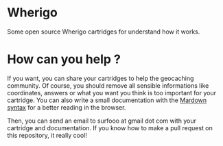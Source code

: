 Wherigo
=======

Some open source Wherigo cartridges for understand how it works.

How can you help ?
=======

If you want, you can share your cartridges to help the geocaching community.
Of course, you should remove all sensible informations like coordinates, answers or what you want you think is too important for your cartridge.
You can also write a small documentation with the [Mardown syntax](http://en.wikipedia.org/wiki/Markdown) for a better reading in the browser.

Then, you can send an email to surfooo at gmail dot com with your cartridge and documentation. If you know how to make a pull request on this repository, it really cool!